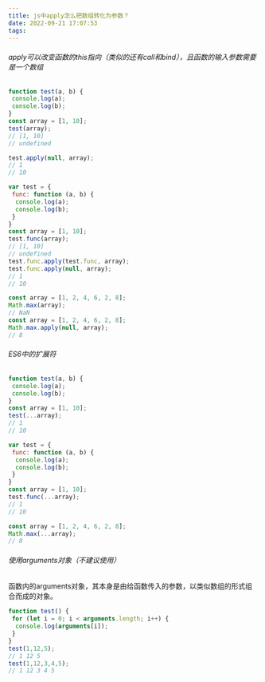 ```yaml
---
title: js中apply怎么把数组转化为参数？
date: 2022-09-21 17:07:53
tags:
---
```


###### apply可以改变函数的this指向（类似的还有call和bind），且函数的输入参数需要是一个数组
```javascript
function test(a, b) {
 console.log(a);
 console.log(b);
}
const array = [1, 10];
test(array);
// [1, 10]
// undefined

test.apply(null, array);
// 1
// 10

var test = {
 func: function (a, b) {
  console.log(a);
  console.log(b);
 }
}
const array = [1, 10];
test.func(array);
// [1, 10]
// undefined
test.func.apply(test.func, array);
test.func.apply(null, array);
// 1
// 10

const array = [1, 2, 4, 6, 2, 8];
Math.max(array);
// NaN
const array = [1, 2, 4, 6, 2, 8];
Math.max.apply(null, array);
// 8
```

###### ES6中的扩展符
```javascript
function test(a, b) {
 console.log(a);
 console.log(b);
}
const array = [1, 10];
test(...array);
// 1
// 10

var test = {
 func: function (a, b) {
  console.log(a);
  console.log(b);
 }
}
const array = [1, 10];
test.func(...array);
// 1
// 10

const array = [1, 2, 4, 6, 2, 8];
Math.max(...array);
// 8
```

###### 使用arguments对象（不建议使用）
函数内的arguments对象，其本身是由给函数传入的参数，以类似数组的形式组合而成的对象。
```javascript
function test() {
 for (let i = 0; i < arguments.length; i++) {
  console.log(arguments[i]);
 }
}
test(1,12,5);
// 1 12 5
test(1,12,3,4,5);
// 1 12 3 4 5
```